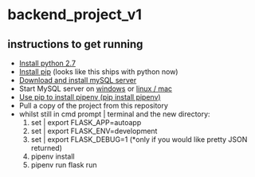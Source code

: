 # backend_project_v1

## instructions to get running ##

* [Install python 2.7](https://www.python.org/download/releases/2.7/)
* [Install pip](https://pip.pypa.io/en/stable/installing/) (looks like this ships with python now)
* [Download and install mySQL server](https://dev.mysql.com/downloads/mysql/)
* Start MySQL server on [windows](https://dev.mysql.com/doc/refman/8.0/en/windows-start-command-line.html) or [linux / mac](https://coolestguidesontheplanet.com/start-stop-mysql-from-the-command-line-terminal-osx-linux/)
* [Use pip to install pipenv (pip install pipenv)](https://pypi.org/project/pipenv/)
* Pull a copy of the project from this repository
* whilst still in cmd prompt | terminal and the new directory:
   1. set | export FLASK_APP=autoapp  
   2. set | export FLASK_ENV=development  
   3. set | export FLASK_DEBUG=1 (*only if you would like pretty JSON returned)  
   4. pipenv install  
   5. pipenv run flask run  
